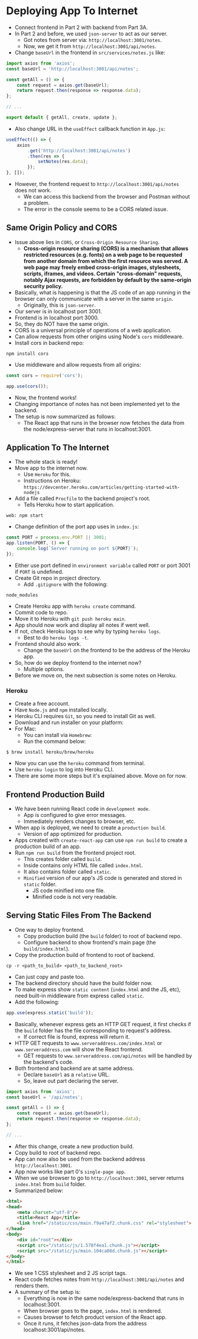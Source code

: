 # Deploying App To Internet
- Connect frontend in Part 2 with backend from Part 3A.
- In Part 2 and before, we used `json-server` to act as our server.
    - Got notes from server via: `http://localhost:3001/notes`.
    - Now, we get it from `http://localhost:3001/api/notes`.
- Change `baseUrl` in the frontend in `src/services/notes.js` like:
```javascript
import axios from 'axios';
const baseUrl = 'http://localhost:3001/api/notes';

const getAll = () => {
    const request = axios.get(baseUrl);
    return request.then(response => response.data);
};

// ...

export default { getAll, create, update };
```
- Also change URL in the `useEffect` callback function in `App.js`:
```javascript
useEffect(() => {
    axios
        .get('http://localhost:3001/api/notes')
        .then(res => {
            setNotes(res.data);
        });
}, []);
```
- However, the frontend request to `http://localhost:3001/api/notes` does not work.
    - We can access this backend from the browser and Postman without a problem.
    - The error in the console seems to be a CORS related issue.

## Same Origin Policy and CORS
- Issue above lies in `CORS`, or `Cross-Origin Resource Sharing`.
    - **Cross-origin resource sharing (CORS) is a mechanism that allows restricted resources (e.g. fonts) on a web page to be requested from another domain from which the first resource was served. A web page may freely embed cross-origin images, stylesheets, scripts, iframes, and videos. Certain "cross-domain" requests, notably Ajax requests, are forbidden by default by the same-origin security policy.**
- Basically, what is happening is that the JS code of an app running in the browser can only communicate with a server in the same `origin`.
    - Originally, this is `json-server`.
- Our server is in localhost port 3001.
- Frontend is in localhost port 3000.
- So, they do NOT have the same origin.
- CORS is a universal principle of operations of a web application.
- Can allow requests from other origins using Node's `cors` middleware.
- Install cors in backend repo:
```
npm install cors
```
- Use middleware and allow requests from all origins:
```javascript
const cors = require('cors');

app.use(cors());
```
- Now, the frontend works!
- Changing importance of notes has not been implemented yet to the backend.
- The setup is now summarized as follows:
    - The React app that runs in the browser now fetches the data from the node/express-server that runs in localhost:3001.

## Application To The Internet
- The whole stack is ready!
- Move app to the internet now.
    - Use `Heroku` for this.
    - Instructions on Heroku: `https://devcenter.heroku.com/articles/getting-started-with-nodejs`
- Add a file called `Procfile` to the backend project's root.
    - Tells Heroku how to start application.
```
web: npm start
```
- Change definition of the port app uses in `index.js`:
```javascript
const PORT = process.env.PORT || 3001;
app.listen(PORT, () => {
    console.log(`Server running on port ${PORT}`);
});
```
- Either use port defined in `environment variable` called `PORT` or port 3001 if `PORT` is undefined.
- Create Git repo in project directory.
    - Add `.gitignore` with the following:
```
node_modules
```
- Create Heroku app with `heroku create` command.
- Commit code to repo.
- Move it to Heroku with `git push heroku main`.
- App should now work and display all notes if went well.
- If not, check Heroku logs to see why by typing `heroku logs`.
    - Best to do `heroku logs -t`.
- Frontend should also work.
    - Change the `baseUrl` on the frontend to be the address of the Heroku app.
- So, how do we deploy frontend to the internet now?
    - Multiple options.
- Before we move on, the next subsection is some notes on Heroku.

### Heroku
- Create a free account.
- Have `Node.js` and `npm` installed locally.
- Heroku CLI requires `Git`, so you need to install Git as well.
- Download and run installer on your platform:
- For Mac:
    - You can install via `Homebrew`:
    - Run the command below:
```
$ brew install heroku/brew/heroku
```
- Now you can use the `heroku` command from terminal.
- Use `heroku login` to log into Heroku CLI.
- There are some more steps but it's explained above. Move on for now.

## Frontend Production Build
- We have been running React code in `development mode`.
    - App is configured to give error messages.
    - Immediately renders changes to browser, etc.
- When app is deployed, we need to create a `production build`.
    - Version of app optimized for production.
- Apps created with `create-react-app` can use `npm run build` to create a production build of an app.
- Run `npm run build` from the frontend project root.
    - This creates folder called `build`.
    - Inside contains only HTML file called `index.html`.
    - It also contains folder called `static`.
    - `Minified` version of our app's JS code is generated and stored in `static` folder.
        - JS code minified into one file.
        - Minified code is not very readable.

## Serving Static Files From The Backend
- One way to deploy frontend.
    - Copy production build (the `build` folder) to root of backend repo.
    - Configure backend to show frontend's main page (the `build/index.html`).
- Copy the production build of frontend to root of backend.
```
cp -r <path_to_build> <path_to_backend_root>
```
- Can just copy and paste too.
- The backend directory should have the build folder now.
- To make express show `static content` (`index.html` and the JS, etc), need built-in middleware from express called `static`.
- Add the following:
```javascript
app.use(express.static('build'));
```
- Basically, whenever express gets an HTTP GET request, it first checks if the `build` folder has the file corresponding to request's address.
    - If correct file is found, express will return it.
- HTTP GET requests to `www.serveraddress.com/index.html` or `www.serveraddress.com` will show the React frontend.
    - GET requests to `www.serveraddress.com/api/notes` will be handled by the backend's code.
- Both frontend and backend are at same address.
    - Declare `baseUrl` as a `relative` URL.
    - So, leave out part declaring the server.
```javascript
import axios from 'axios';
const baseUrl = '/api/notes';

const getAll = () => {
    const request = axios.get(baseUrl);
    return request.then(response => response.data);
};

// ...
```
- After this change, create a new production build.
- Copy build to root of backend repo.
- App can now also be used from the backend address `http://localhost:3001`.
- App now works like part 0's `single-page app`.
- When we use browser to go to `http://localhost:3001`, server returns `index.html` from `build` folder.
- Summarized below:
```html
<html>
<head>
    <meta charset="utf-8"/>
    <title>React App</title>
    <link href="/static/css/main.f9a47af2.chunk.css" rel="stylesheet">
</head>
<body>
    <div id="root"></div>
    <script src="/static/js/1.578f4ea1.chunk.js"></script>
    <script src="/static/js/main.104ca08d.chunk.js"></script>
</body>
</html>
```
- We see 1 CSS stylesheet and 2 JS script tags.
- React code fetches notes from `http://localhost:3001/api/notes` and renders them.
- A summary of the setup is:
    - Everything is now in the same node/express-backend that runs in localhost:3001.
    - When browser goes to the page, `index.html` is rendered.
    - Causes browser to fetch product version of the React app.
    - Once it runs, it fetches json-data from the address localhost:3001/api/notes.

